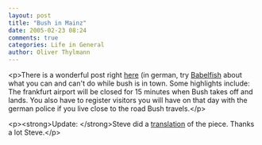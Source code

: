 ```yaml
---
layout: post
title: "Bush in Mainz"
date: 2005-02-23 08:24
comments: true
categories: Life in General
author: Oliver Thylmann
---
```



&lt;p&gt;There is a wonderful post right [here](http://impfinity.org/index.php?blog=2&amp;title=bush_in_mainz&amp;more=1&amp;c=1) (in german, try [Babelfish](http://babelfish.altavista.com/) about what you can and can't do while bush is in town. Some highlights include: The frankfurt airport will be closed for 15 minutes when Bush takes off and lands. You also have to register visitors you will have on that day with the german police if you live close to the road Bush travels.&lt;/p&gt;

&lt;p&gt;&lt;strong&gt;Update: &lt;/strong&gt;Steve did a [translation](http://www.stevedix.de/blog/225) of the piece. Thanks a lot Steve.&lt;/p&gt;

